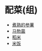 # 配菜(组)  
- [煮熟的参薯](YamBoiled.md)  
- [马勃菌](Puffballs.md)  
- [稻米](RiceGrains.md)  
- [米饭](RiceCooked.md)  
